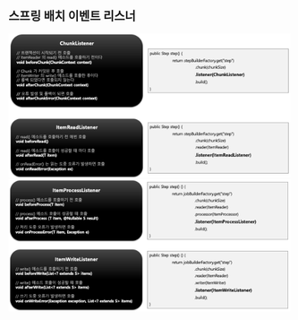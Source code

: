 ## 스프링 배치 이벤트 리스너

<img src="../../images/section13/chunk-reader-listener.png" alt="chunk-reader-listener">
<img src="../../images/section13/process-writer-listener.png" alt="process-writer-listener">

